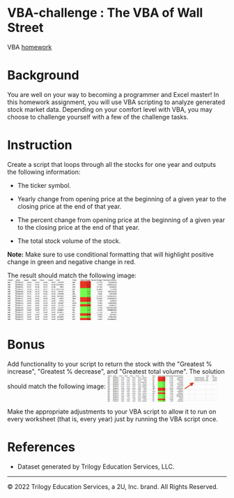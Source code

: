 # VBA-challenge : The VBA of Wall Street
VBA [homework](https://github.com/Yuteng0927/VBA-challenge)
# Background
You are well on your way to becoming a programmer and Excel master! In this homework assignment, you will use VBA scripting to analyze generated stock market data. Depending on your comfort level with VBA, you may choose to challenge yourself with a few of the challenge tasks.
# Instruction
Create a script that loops through all the stocks for one year and outputs the following information:

  * The ticker symbol.

  * Yearly change from opening price at the beginning of a given year to the closing price at the end of that year.

  * The percent change from opening price at the beginning of a given year to the closing price at the end of that year.

  * The total stock volume of the stock.

**Note:** Make sure to use conditional formatting that will highlight positive change in green and negative change in red.

The result should match the following image:
<img src="Figures/moderate_solution.png" width=50% align="middle">

# Bonus

Add functionality to your script to return the stock with the "Greatest % increase", "Greatest % decrease", and "Greatest total volume". The solution should match the following image:
<img src="Figures/hard_solution.png" width=50% align="middle">

Make the appropriate adjustments to your VBA script to allow it to run on every worksheet (that is, every year) just by running the VBA script once.

# References

* Dataset generated by Trilogy Education Services, LLC.

- - -

© 2022 Trilogy Education Services, a 2U, Inc. brand. All Rights Reserved.

